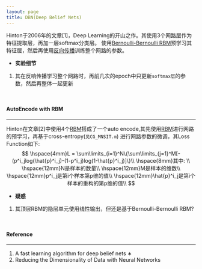 ```yaml
---
layout: page
title: DBN(Deep Belief Nets)
---
```

Hinton于2006年的文章[1]，Deep Learning的开山之作。其使用3个网路层作为特征提取层，再加一层softmax分类层。
使用[Bernoulli-Bernoulli RBM](rbm.html)预学习其特征层，然后再使用[反向传播](./backpropagation.html)训练整个网路的参数。

* __实验细节__    
1. 其在反响传播学习整个网路时，再前几次的epoch中只更新`softmax层`的参数，然后再整体一起更新    
<br />

#### __AutoEncode with RBM__    
---   
Hinton在文章[2]中使用4个[RBM](rbm.html)搭成了一个auto encode,其先使用[RBM](./rbm.html)进行网路的预学习，再基于cross-entropy(`见CG_MNSIT.m`) 进行网路参数的微调，其Loss Function如下:    
$$
\hspace{4mm}L = \sum\limits_{i=1}^N\{\sum\limits_{j=1}^M[-(p^i_jlog(\hat{p}^i_j)-(1-p^i_j)log(1-\hat{p}^i_j)]\}\\
\hspace{8mm}其中:    \\
\hspace{12mm}N是样本的数量\\
\hspace{12mm}M是样本的维数\\
\hspace{12mm}p^i_j是第i个样本第p维的值\\
\hspace{12mm}\hat{p}^i_j是第i个样本的重构的第p维的值\\
$$

* __疑惑__    
1. 其顶层RBM的隐层单元使用线性输出，但还是基于Bernoulli-Bernoulli RBM?    
<br />    

#### __Reference__    
---    
1. A fast learning algorithm for deep belief nets ∗
2. Reducing the Dimensionality of Data with Neural Networks
